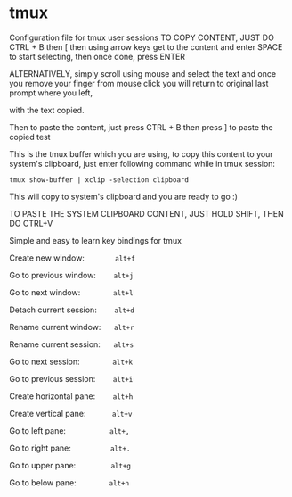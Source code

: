 # tmux
Configuration file for tmux user sessions
TO COPY CONTENT, JUST DO CTRL + B then [ then using arrow keys get to the content and enter SPACE to start selecting, then once done, press ENTER

ALTERNATIVELY, simply scroll using mouse and select the text and once you remove your finger from mouse click you will return to original last prompt where you left,

with the text copied.

Then to paste the content, just press CTRL + B then press ] to paste the copied test

This is the tmux buffer which you are using, to copy this content to your system's clipboard, just enter following command while in tmux session: 
    
    tmux show-buffer | xclip -selection clipboard 
 
 This will copy to system's clipboard and you are ready to go :)
    
TO PASTE THE SYSTEM CLIPBOARD CONTENT, JUST HOLD SHIFT, THEN DO CTRL+V

Simple and easy to learn key bindings for tmux


Create new window: &nbsp;&nbsp;&nbsp;&nbsp;&nbsp;&nbsp;&nbsp;&nbsp;&nbsp;&nbsp;&nbsp;&nbsp;&nbsp;`alt+f`

Go to previous window:&nbsp;&nbsp;&nbsp;&nbsp;&nbsp;&nbsp;&nbsp;&nbsp;`alt+j`

Go to next window:&nbsp;&nbsp;&nbsp;&nbsp;&nbsp;&nbsp;&nbsp;&nbsp;&nbsp;&nbsp;&nbsp;&nbsp;&nbsp;&nbsp;&nbsp;`alt+l`

Detach current session:&nbsp;&nbsp;&nbsp;&nbsp;&nbsp;&nbsp;&nbsp;&nbsp;`alt+d`

Rename current window:&nbsp;&nbsp;&nbsp;&nbsp;&nbsp;&nbsp;`alt+r`

Rename current session:&nbsp;&nbsp;&nbsp;&nbsp;&nbsp;&nbsp;`alt+s`

Go to next session:&nbsp;&nbsp;&nbsp;&nbsp;&nbsp;&nbsp;&nbsp;&nbsp;&nbsp;&nbsp;&nbsp;&nbsp;&nbsp;&nbsp;&nbsp;`alt+k`

Go to previous session:&nbsp;&nbsp;&nbsp;&nbsp;&nbsp;&nbsp;&nbsp;&nbsp;`alt+i`

Create horizontal pane:&nbsp;&nbsp;&nbsp;&nbsp;&nbsp;&nbsp;&nbsp;&nbsp;`alt+h`

Create vertical pane:&nbsp;&nbsp;&nbsp;&nbsp;&nbsp;&nbsp;&nbsp;&nbsp;&nbsp;&nbsp;&nbsp;&nbsp;`alt+v`

Go to left pane:&nbsp;&nbsp;&nbsp;&nbsp;&nbsp;&nbsp;&nbsp;&nbsp;&nbsp;&nbsp;&nbsp;&nbsp;&nbsp;&nbsp;&nbsp;&nbsp;&nbsp;&nbsp;&nbsp;&nbsp;`alt+,`

Go to right pane:&nbsp;&nbsp;&nbsp;&nbsp;&nbsp;&nbsp;&nbsp;&nbsp;&nbsp;&nbsp;&nbsp;&nbsp;&nbsp;&nbsp;&nbsp;&nbsp;&nbsp;&nbsp;`alt+.`

Go to upper pane:&nbsp;&nbsp;&nbsp;&nbsp;&nbsp;&nbsp;&nbsp;&nbsp;&nbsp;&nbsp;&nbsp;&nbsp;&nbsp;&nbsp;&nbsp;&nbsp;`alt+g`

Go to below pane:&nbsp;&nbsp;&nbsp;&nbsp;&nbsp;&nbsp;&nbsp;&nbsp;&nbsp;&nbsp;&nbsp;&nbsp;&nbsp;&nbsp;&nbsp;`alt+n`

